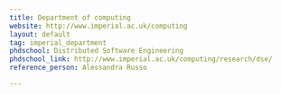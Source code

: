 ```yaml
---
title: Department of computing
website: http://www.imperial.ac.uk/computing
layout: default
tag: imperial_department
phdschool: Distributed Software Engineering
phdschool_link: http://www.imperial.ac.uk/computing/research/dse/
reference_person: Alessandra Russo

---
```


